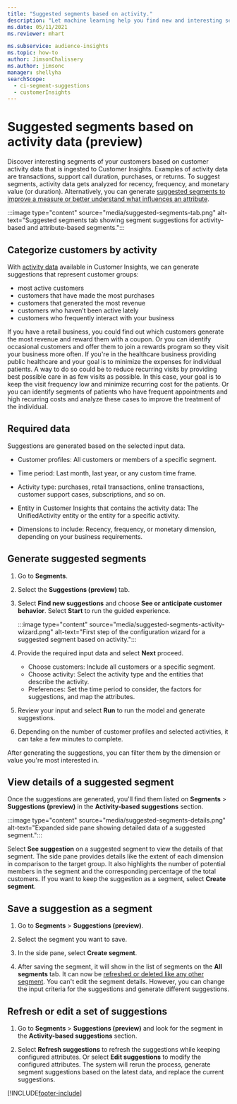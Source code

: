```yaml
---
title: "Suggested segments based on activity."
description: "Let machine learning help you find new and interesting segments based on customer activity."
ms.date: 05/11/2021
ms.reviewer: mhart

ms.subservice: audience-insights
ms.topic: how-to
author: JimsonChalissery
ms.author: jimsonc
manager: shellyha
searchScope: 
  - ci-segment-suggestions
  - customerInsights
---
```


# Suggested segments based on activity data (preview)

Discover interesting segments of your customers based on customer activity data that is ingested to Customer Insights. Examples of activity data are transactions, support call duration, purchases, or returns. To suggest segments, activity data gets analyzed for recency, frequency, and monetary value (or duration). Alternatively, you can generate [suggested segments to improve a measure or better understand what influences an attribute](suggested-segments.md).

:::image type="content" source="media/suggested-segments-tab.png" alt-text="Suggested segments tab showing segment suggestions for activity-based and attribute-based segments.":::

## Categorize customers by activity

With [activity data](activities.md) available in Customer Insights, we can generate suggestions that represent customer groups:

- most active customers 
- customers that have made the most purchases 
- customers that generated the most revenue 
- customers who haven’t been active lately 
- customers who frequently interact with your business  

If you have a retail business, you could find out which customers generate the most revenue and reward them with a coupon. Or you can identify occasional customers and offer them to join a rewards program so they visit your business more often.
If you're in the healthcare business providing public healthcare and your goal is to minimize the expenses for individual patients. A way to do so could be to reduce recurring visits by providing best possible care in as few visits as possible. In this case, your goal is to keep the visit frequency low and minimize recurring cost for the patients. Or you can identify segments of patients who have frequent appointments and high recurring costs and analyze these cases to improve the treatment of the individual. 

## Required data

Suggestions are generated based on the selected input data. 

- Customer profiles: All customers or members of a specific segment. 

- Time period: Last month, last year, or any custom time frame.

- Activity type: purchases, retail transactions, online transactions, customer support cases, subscriptions, and so on.  

- Entity in Customer Insights that contains the activity data: The UnifiedActivity entity or the entity for a specific activity. 

- Dimensions to include: Recency, frequency, or monetary dimension, depending on your business requirements.

## Generate suggested segments

1. Go to **Segments**.

1. Select the **Suggestions (preview)** tab.

1. Select **Find new suggestions** and choose **See or anticipate customer behavior**. Select **Start** to run the guided experience.

   :::image type="content" source="media/suggested-segments-activity-wizard.png" alt-text="First step of the configuration wizard for a suggested segment based on activity.":::

1. Provide the required input data and select **Next** proceed.

   - Choose customers: Include all customers or a specific segment.
   - Choose activity: Select the activity type and the entities that describe the activity.
   - Preferences: Set the time period to consider, the factors for suggestions, and map the attributes.

1. Review your input and select **Run** to run the model and generate suggestions.

1. Depending on the number of customer profiles and selected activities, it can take a few minutes to complete. 

After generating the suggestions, you can filter them by the dimension or value you're most interested in. 

## View details of a suggested segment

Once the suggestions are generated, you'll find them listed on **Segments** > **Suggestions (preview)** in the **Activity-based suggestions** section.

:::image type="content" source="media/suggested-segments-details.png" alt-text="Expanded side pane showing detailed data of a suggested segment.":::

Select **See suggestion** on a suggested segment to view the details of that segment. The side pane provides details like the extent of each dimension in comparison to the target group. It also highlights the number of potential members in the segment and the corresponding percentage of the total customers. If you want to keep the suggestion as a segment, select **Create segment**.    

## Save a suggestion as a segment

1. Go to **Segments** > **Suggestions (preview)**.

1. Select the segment you want to save. 

1. In the side pane, select **Create segment**. 

1. After saving the segment, it will show in the list of segments on the **All segments** tab. It can now be [refreshed or deleted like any other segment](segments.md). You can't edit the segment details. However, you can change the input criteria for the suggestions and generate different suggestions.

## Refresh or edit a set of suggestions

1. Go to **Segments** > **Suggestions (preview)** and look for the segment in the **Activity-based suggestions** section.

1. Select **Refresh suggestions** to refresh the suggestions while keeping configured attributes. Or select **Edit suggestions** to modify the configured attributes. The system will rerun the process, generate segment suggestions based on the latest data, and replace the current suggestions.

[!INCLUDE[footer-include](../includes/footer-banner.md)]

